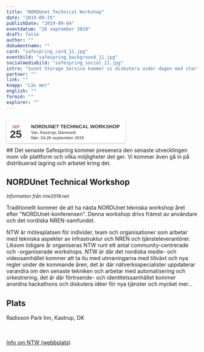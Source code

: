 ```yaml
---
title: "NORDUnet Technical Workshop"
date: "2019-09-25"
publishDate: "2019-09-04"
eventdatum: "26 september 2019"
draft: false
author: ""
dokumentnamn: ""
card: "safespring_card_11.jpg"
eventbild: "safespring_background_11.jpg"
socialmediabild: "safespring_social_11.jpg"
intro: "Sunet Storage Service kommer vi diskutera under dagen med start 13:30."
partner: ""
link: ""
knapp: "Läs mer"
english: ""
formid: ""
explorer: ""
---
```

<style>
.safespring-event .desc .des,.safespring-event .desc .hed{font-family:Hind,sans-serif;overflow:hidden}.safespring-event{display:inline-block;position:relative;cursor:default;background:#fff;font-family:Hind,sans-serif;font-weight:600;color:#323232!important;font-size:15px;line-height:100%;-webkit-box-shadow:0 0 0 .5px rgba(50,50,93,.17),0 2px 5px 0 rgba(50,50,93,.1),0 1px 1.5px 0 rgba(0,0,0,.07),0 1px 2px 0 rgba(0,0,0,.08),0 0 0 0 transparent!important;-moz-box-shadow:0 0 0 .5px rgba(50,50,93,.17),0 2px 5px 0 rgba(50,50,93,.1),0 1px 1.5px 0 rgba(0,0,0,.07),0 1px 2px 0 rgba(0,0,0,.08),0 0 0 0 transparent!important;box-shadow:0 0 0 .5px rgba(50,50,93,.17),0 2px 5px 0 rgba(50,50,93,.1),0 1px 1.5px 0 rgba(0,0,0,.07),0 1px 2px 0 rgba(0,0,0,.08),0 0 0 0 transparent!important;-webkit-border-radius:4px;border-radius:4px}.safespring-event .date{width:50px;height:60px;float:left;position:relative}.safespring-event .date .bdr1,.safespring-event .date .bdr2{width:1px;height:50px;position:absolute;z-index:100;top:5px}.safespring-event .date .mon{display:block;text-align:center;padding:12px 0 0;font-size:10px;color:#bf5549;font-weight:700;line-height:110%;text-transform:uppercase}.safespring-event .date .day{display:block;text-align:center;padding:0 0 8px;font-size:28px;font-weight:700;color:#333;line-height:100%}.safespring-event .date .bdr1{background:#eaeaea;right:-3px}.safespring-event .date .bdr2{background:#fff;right:-4px}.safespring-event .desc{height:60px;float:left;position:relative;padding:0 15px 0 0}.safespring-event .desc p{margin:0;display:block;text-align:left;padding:10px 0 0 15px;font-size:11px;color:#666;line-height:130%}.safespring-event .desc .hed{height:15px;display:block;margin-bottom:0;font-size:13px;line-height:110%;color:#333;text-transform:uppercase}.safespring-event .desc .des{height:28px;display:block}.safespring-event-selected{background-color:#f4f4f4}.addeventatc .alarm_reminder,.addeventatc .all_day_event,.addeventatc .attendees,.addeventatc .calname,.addeventatc .date_format,.addeventatc .recurring,.addeventatc .status,.addeventatc .uid,.safespring-event .client,.safespring-event .description,.safespring-event .end,.safespring-event .facebook_event,.safespring-event .location,.safespring-event .method,.safespring-event .organizer,.safespring-event .organizer_email,.safespring-event .start,.safespring-event .timezone,.safespring-event .title,.safespring-event .transp{display:none!important}
</style>

<div style="clear:both;padding:10px 0px 10px 0px;">
	<div class="safespring-event" data-styling="none">
		<div class="date">
			<span class="mon">SEP</span>
			<span class="day">25</span>
			<div class="bdr1"></div>
			<div class="bdr2"></div>
		</div>
		<div class="desc">
			<p>
				<strong class="hed">NORDUnet Technical Workshop</strong>
				<span class="des">Var: Kastrup, Danmark<br />När: 24-26 september 2019</span>
			</p>
		</div>
	</div>
	</div>
## Det senaste
Safespring kommer presenera den senaste utvecklingen inom vår plattform och vilka möjligheter det ger. Vi kommer även gå in på distribuerad lagring och arbetet kring det.

## NORDUnet Technical Workshop

<p style="font-size: 12px;"><i>Information från ntw2019.net</i></p>

Traditionellt kommer de att ha nästa NORDUnet tekniska workshop året efter "NORDUnet-konferensen". Denna workshop drivs främst av användare och det nordiska NREN-samfundet.

NTW är mötesplatsen för individer, team och organisationer som arbetar med tekniska aspekter av infrastruktur och NREN och tjänsteleverantörer. Liksom tidigare år organiseras NTW runt ett antal community-centrerade och -organiserade workshops. NTW är där det nordiska medie- och videosamhället kommer att ta itu med utmaningarna med tillväxt och nya regler under de kommande åren, det är där nätverksspecialister uppdaterar varandra om den senaste tekniken och arbetar med automatisering och orkestrering, det är där förtroende- och identitetssamhället kommer anordna hackathons och diskutera idéer för nya tjänster och mycket mer...


## Plats
Radisson Park Inn, Kastrup, DK

<br><br>
<a href="https://events.nordu.net/display/NTW2019/Welcome" id="button">Info om NTW (webbplats)</a>
